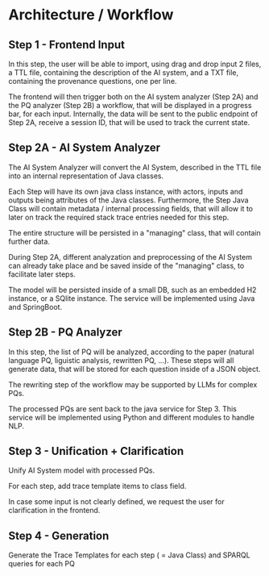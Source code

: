 # Architecture / Workflow

## Step 1 - Frontend Input

In this step, the user will be able to import, using drag and drop input 2 files, a TTL file, containing the description of the AI system, and a TXT file, containing the provenance questions, one per line.

The frontend will then trigger both on the AI system analyzer (Step 2A) and the PQ analyzer (Step 2B) a workflow, that will be displayed in a progress bar, for each input. Internally, the data will be sent to the public endpoint of Step 2A, receive a session ID, that will be used to track the current state.

## Step 2A - AI System Analyzer

The AI System Analyzer will convert the AI System, described in the TTL file into an internal representation of Java classes.

Each Step will have its own java class instance, with actors, inputs and outputs being attributes of the Java classes. Furthermore, the Step Java Class will contain metadata / internal processing fields, that will allow it to later on track the required stack trace entries needed for this step.

The entire structure will be persisted in a "managing" class, that will contain further data.

During Step 2A, different analyzation and preprocessing of the AI System can already take place and be saved inside of the "managing" class, to facilitate later steps.

The model will be persisted inside of a small DB, such as an embedded H2 instance, or a SQlite instance. The service will be implemented using Java and SpringBoot.

## Step 2B - PQ Analyzer

In this step, the list of PQ will be analyzed, according to the paper (natural language PQ, liguistic analysis, rewritten PQ, ...). These steps will all generate data, that will be stored for each question inside of a JSON object.

The rewriting step of the workflow may be supported by LLMs for complex PQs.

The processed PQs are sent back to the java service for Step 3.
This service will be implemented using Python and different modules to handle NLP.

## Step 3 - Unification + Clarification

Unify AI System model with processed PQs.

For each step, add trace template items to class field.

In case some input is not clearly defined, we request the user for clarification in the frontend.

## Step 4 - Generation

Generate the Trace Templates for each step ( = Java Class) and SPARQL queries for each PQ
